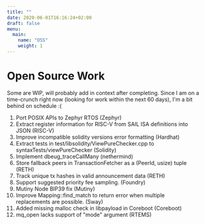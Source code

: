 ```yaml
---
title: ""
date: 2020-06-01T16:16:24+02:00
draft: false
menu:
  main:
    name: "OSS"
    weight: 1
---
```


# Open Source Work 

Some are WIP, will probably add in context after completing. Since I am on a time-crunch right now (looking for work within the next 60 days), I'm a bit behind on schedule :(

  
1. Port POSIX APIs to Zephyr RTOS (Zephyr)
2. Extract register information for RISC-V from SAIL ISA definitions into JSON (RISC-V)
3. Improve incompatible solidity versions error formatting (Hardhat)
4. Extract tests in test/libsolidity/ViewPureChecker.cpp to syntaxTests/viewPureChecker (Solidity)
5. Implement dbeug_traceCallMany (nethermind)
6. Store fallback peers in TransactionFetcher as a (PeerId, usize) tuple (RETH)
7. Track unique tx hashes in valid announcement data (RETH)
8. Support suggested priority fee sampling. (Foundry)
9. Mutiny Node BIP39 fix (Mutiny)
10. Improve Mapping::find_match to return error when multiple replacements are possible. (Sway)
11. Added missing malloc check in libpayload in Coreboot (Coreboot)
12. mq_open lacks support of "mode" argument (RTEMS)